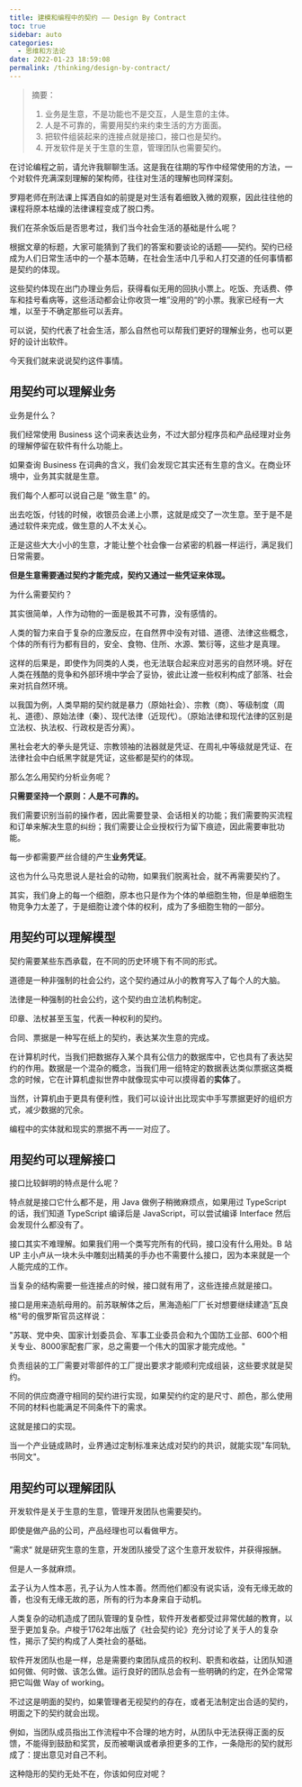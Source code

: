 ```yaml
---
title: 建模和编程中的契约 —— Design By Contract
toc: true
sidebar: auto
categories: 
  - 思维和方法论
date: 2022-01-23 18:59:08
permalink: /thinking/design-by-contract/
---
```


> 摘要：
>
> 1. 业务是生意，不是功能也不是交互，人是生意的主体。
> 2. 人是不可靠的，需要用契约来约束生活的方方面面。
> 3. 把软件组装起来的连接点就是接口，接口也是契约。
> 4. 开发软件是关于生意的生意，管理团队也需要契约。

在讨论编程之前，请允许我聊聊生活。这是我在往期的写作中经常使用的方法，一个对软件充满深刻理解的架构师，往往对生活的理解也同样深刻。

罗翔老师在刑法课上挥洒自如的前提是对生活有着细致入微的观察，因此往往他的课程将原本枯燥的法律课程变成了脱口秀。

我们在茶余饭后是否思考过，我们当今社会生活的基础是什么呢？

根据文章的标题，大家可能猜到了我们的答案和要谈论的话题——契约。契约已经成为人们日常生活中的一个基本范畴，在社会生活中几乎和人打交道的任何事情都是契约的体现。

这些契约体现在出门办理业务后，获得看似无用的回执小票上。吃饭、充话费、停车和挂号看病等，这些活动都会让你收货一堆”没用的“的小票。我家已经有一大堆，以至于不确定那些可以丢弃。

可以说，契约代表了社会生活，那么自然也可以帮我们更好的理解业务，也可以更好的设计出软件。

今天我们就来说说契约这件事情。

## 用契约可以理解业务

业务是什么？

我们经常使用 Business 这个词来表达业务，不过大部分程序员和产品经理对业务的理解停留在软件有什么功能上。

如果查询 Business 在词典的含义，我们会发现它其实还有生意的含义。在商业环境中，业务其实就是生意。

我们每个人都可以说自己是 ”做生意“ 的。

出去吃饭，付钱的时候，收银员会递上小票，这就是成交了一次生意。至于是不是通过软件来完成，做生意的人不太关心。

正是这些大大小小的生意，才能让整个社会像一台紧密的机器一样运行，满足我们日常需要。

**但是生意需要通过契约才能完成，契约又通过一些凭证来体现。**

为什么需要契约？

其实很简单，人作为动物的一面是极其不可靠，没有感情的。

人类的智力来自于复杂的应激反应，在自然界中没有对错、道德、法律这些概念，个体的所有行为都有目的，安全、食物、住所、水源、繁衍等，这些才是真理。

这样的后果是，即使作为同类的人类，也无法联合起来应对恶劣的自然环境。好在人类在残酷的竞争和外部环境中学会了妥协，彼此让渡一些权利构成了部落、社会来对抗自然环境。

以我国为例，人类早期的契约就是暴力（原始社会）、宗教（商）、等级制度（周礼、道德）、原始法律（秦）、现代法律（近现代）。（原始法律和现代法律的区别是立法权、执法权、行政权是否分离）。

黑社会老大的拳头是凭证、宗教领袖的法器就是凭证、在周礼中等级就是凭证、在法律社会中白纸黑字就是凭证，这些都是契约的体现。

那么怎么用契约分析业务呢？

**只需要坚持一个原则：人是不可靠的。**

我们需要识别当前的操作者，因此需要登录、会话相关的功能；我们需要购买流程和订单来解决生意的纠纷；我们需要让企业授权行为留下痕迹，因此需要审批功能。

每一步都需要严丝合缝的产生**业务凭证**。

这也为什么马克思说人是社会的动物，如果我们脱离社会，就不再需要契约了。

其实，我们身上的每一个细胞，原本也只是作为个体的单细胞生物，但是单细胞生物竞争力太差了，于是细胞让渡个体的权利，成为了多细胞生物的一部分。

## 用契约可以理解模型

契约需要某些东西承载，在不同的历史环境下有不同的形式。

道德是一种非强制的社会公约，这个契约通过从小的教育写入了每个人的大脑。

法律是一种强制的社会公约，这个契约由立法机构制定。

印章、法杖甚至玉玺，代表一种权利的契约。

合同、票据是一种写在纸上的契约，表达某次生意的完成。

在计算机时代，当我们把数据存入某个具有公信力的数据库中，它也具有了表达契约的作用。数据是一个混杂的概念，当我们用一组特定的数据表达类似票据这类概念的时候，它在计算机虚拟世界中就像现实中可以摸得着的**实体**了。

当然，计算机由于更具有便利性，我们可以设计出比现实中手写票据更好的组织方式，减少数据的冗余。

编程中的实体就和现实的票据不再一一对应了。

## 用契约可以理解接口

接口比较鲜明的特点是什么呢？

特点就是接口它什么都不是，用 Java 做例子稍微麻烦点，如果用过 TypeScript 的话，我们知道 TypeScript 编译后是 JavaScript，可以尝试编译 Interface 然后会发现什么都没有了。

接口其实不难理解。如果我们用一个类写完所有的代码，接口没有什么用处。B 站 UP 主小卢从一块木头中雕刻出精美的手办也不需要什么接口，因为本来就是一个人能完成的工作。

当复杂的结构需要一些连接点的时候，接口就有用了，这些连接点就是接口。

接口是用来造航母用的。前苏联解体之后，黑海造船厂厂长对想要继续建造”瓦良格“号的俄罗斯官员这样说：

"苏联、党中央、国家计划委员会、军事工业委员会和九个国防工业部、600个相关专业、8000家配套厂家，总之需要一个伟大的国家才能完成他。"

负责组装的工厂需要对零部件的工厂提出要求才能顺利完成组装，这些要求就是契约。

不同的供应商遵守相同的契约进行实现，如果契约约定的是尺寸、颜色，那么使用不同的材料也能满足不同条件下的需求。

这就是接口的实现。

当一个产业链成熟时，业界通过定制标准来达成对契约的共识，就能实现"车同轨,书同文"。

## 用契约可以理解团队

开发软件是关于生意的生意，管理开发团队也需要契约。

即使是做产品的公司，产品经理也可以看做甲方。

”需求“ 就是研究生意的生意，开发团队接受了这个生意开发软件，并获得报酬。

但是人一多就麻烦。

孟子认为人性本恶，孔子认为人性本善。然而他们都没有说实话，没有无缘无故的善，也没有无缘无故的恶，所有的行为本身来自于动机。

人类复杂的动机造成了团队管理的复杂性，软件开发者都受过非常优越的教育，以至于更加复杂。卢梭于1762年出版了《社会契约论》充分讨论了关于人的复杂性，揭示了契约构成了人类社会的基础。

软件开发团队也是一样，总是需要约束团队成员的权利、职责和收益，让团队知道如何做、何时做、该怎么做。运行良好的团队总会有一些明确的约定，在外企常常把它叫做 Way of working。

不过这是明面的契约，如果管理者无视契约的存在，或者无法制定出合适的契约，明面之下的契约就会出现。

例如，当团队成员指出工作流程中不合理的地方时，从团队中无法获得正面的反馈，不能得到鼓励和奖赏，反而被嘲讽或者承担更多的工作，一条隐形的契约就形成了：提出意见对自己不利。

这种隐形的契约无处不在，你该如何应对呢？



